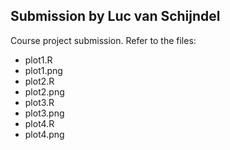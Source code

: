 ## Submission by Luc van Schijndel

Course project submission. Refer to the files:
- plot1.R
- plot1.png
- plot2.R
- plot2.png
- plot3.R
- plot3.png
- plot4.R
- plot4.png